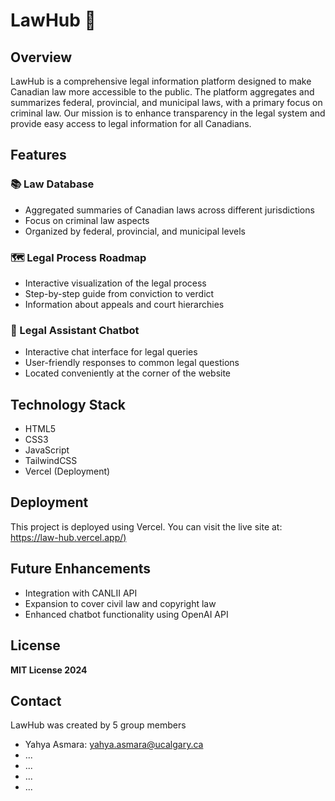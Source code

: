 # LawHub 🔖

## Overview
LawHub is a comprehensive legal information platform designed to make Canadian law more accessible to the public. The platform aggregates and summarizes federal, provincial, and municipal laws, with a primary focus on criminal law. Our mission is to enhance transparency in the legal system and provide easy access to legal information for all Canadians.

## Features

### 📚 Law Database
- Aggregated summaries of Canadian laws across different jurisdictions
- Focus on criminal law aspects
- Organized by federal, provincial, and municipal levels

### 🗺️ Legal Process Roadmap
- Interactive visualization of the legal process
- Step-by-step guide from conviction to verdict
- Information about appeals and court hierarchies

### 💬 Legal Assistant Chatbot
- Interactive chat interface for legal queries
- User-friendly responses to common legal questions
- Located conveniently at the corner of the website

## Technology Stack
- HTML5
- CSS3
- JavaScript
- TailwindCSS
- Vercel (Deployment)

## Deployment
This project is deployed using Vercel. You can visit the live site at: [https://law-hub.vercel.app/)](https://law-hub.vercel.app/)

## Future Enhancements
- Integration with CANLII API
- Expansion to cover civil law and copyright law
- Enhanced chatbot functionality using OpenAI API

## License
**MIT License 2024**

## Contact

LawHub was created by 5 group members
- Yahya Asmara: yahya.asmara@ucalgary.ca
- ...
- ...
- ...
- ...